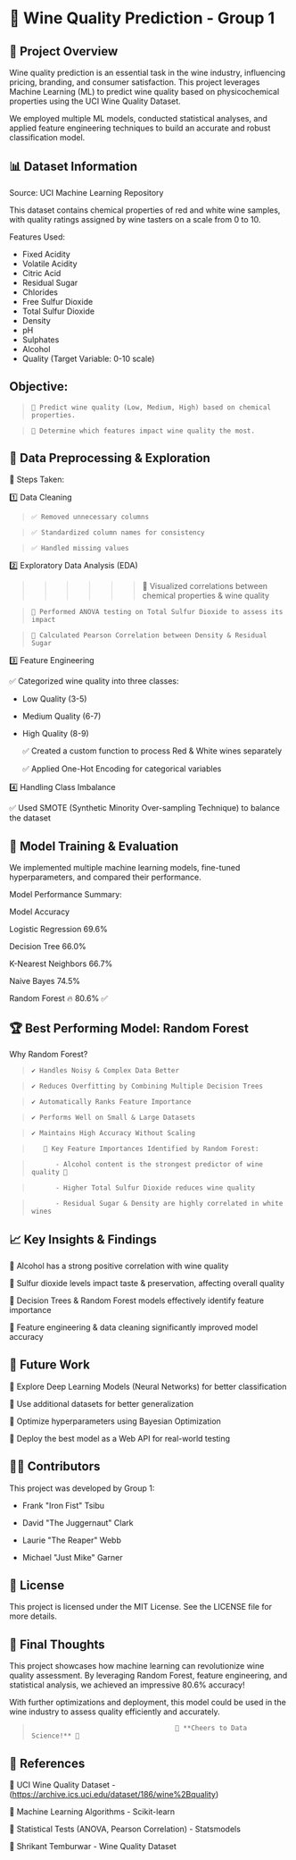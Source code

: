 # 🍷 Wine Quality Prediction - Group 1

## 📌 Project Overview

Wine quality prediction is an essential task in the wine industry, influencing pricing, branding, and consumer satisfaction. This project leverages Machine Learning (ML) to predict wine quality based on physicochemical properties using the UCI Wine Quality Dataset.

We employed multiple ML models, conducted statistical analyses, and applied feature engineering techniques to build an accurate and robust classification model.



## 📊 Dataset Information

Source: UCI Machine Learning Repository

This dataset contains chemical properties of red and white wine samples, with quality ratings assigned by wine tasters on a scale from 0 to 10.

Features Used:
   - Fixed Acidity
   - Volatile Acidity
   - Citric Acid
   - Residual Sugar
   - Chlorides
   - Free Sulfur Dioxide
   - Total Sulfur Dioxide
   - Density
   - pH
   - Sulphates
   - Alcohol
   - Quality (Target Variable: 0-10 scale)

## Objective:
>     🔹 Predict wine quality (Low, Medium, High) based on chemical properties.

>     🔹 Determine which features impact wine quality the most.



## 🔬 Data Preprocessing & Exploration

📌 Steps Taken:

1️⃣ Data Cleaning

>     ✅ Removed unnecessary columns

>     ✅ Standardized column names for consistency

>     ✅ Handled missing values

2️⃣ Exploratory Data Analysis (EDA)

>>>>>>🔹 Visualized correlations between chemical properties & wine quality

>     🔹 Performed ANOVA testing on Total Sulfur Dioxide to assess its impact

>     🔹 Calculated Pearson Correlation between Density & Residual Sugar

3️⃣ Feature Engineering

✅ Categorized wine quality into three classes:
   - Low Quality (3-5)
   - Medium Quality (6-7)
   - High Quality (8-9)

     ✅ Created a custom function to process Red & White wines separately

     ✅ Applied One-Hot Encoding for categorical variables

4️⃣ Handling Class Imbalance

✅ Used SMOTE (Synthetic Minority Over-sampling Technique) to balance the dataset



## 🤖 Model Training & Evaluation
We implemented multiple machine learning models, fine-tuned hyperparameters, and compared their performance.

Model Performance Summary:

  Model	                                                       Accuracy

  Logistic Regression	                                        69.6%

  Decision Tree	                                              66.0%

  K-Nearest Neighbors	                                        66.7%

  Naive Bayes	                                                 74.5%

  Random Forest	                                           🔥 80.6% ✅



## 🏆 Best Performing Model: Random Forest

Why Random Forest?

>     ✔️ Handles Noisy & Complex Data Better

>     ✔️ Reduces Overfitting by Combining Multiple Decision Trees

>     ✔️ Automatically Ranks Feature Importance

>     ✔️ Performs Well on Small & Large Datasets

>     ✔️ Maintains High Accuracy Without Scaling

>        🔹 Key Feature Importances Identified by Random Forest:

>           - Alcohol content is the strongest predictor of wine quality 🍷

>           - Higher Total Sulfur Dioxide reduces wine quality

>           - Residual Sugar & Density are highly correlated in white wines



## 📈 Key Insights & Findings

   🔹 Alcohol has a strong positive correlation with wine quality

   🔹 Sulfur dioxide levels impact taste & preservation, affecting overall quality

   🔹 Decision Trees & Random Forest models effectively identify feature importance

   🔹 Feature engineering & data cleaning significantly improved model accuracy



## 🚀 Future Work

   🔹 Explore Deep Learning Models (Neural Networks) for better classification

   🔹 Use additional datasets for better generalization

   🔹 Optimize hyperparameters using Bayesian Optimization

   🔹 Deploy the best model as a Web API for real-world testing



## 👨‍💻 Contributors

This project was developed by Group 1:

   - Frank "Iron Fist" Tsibu

   - David "The Juggernaut" Clark

   - Laurie "The Reaper" Webb

   - Michael "Just Mike" Garner



## 📜 License

This project is licensed under the MIT License. See the LICENSE file for more details.



## 📢 Final Thoughts

This project showcases how machine learning can revolutionize wine quality assessment.
By leveraging Random Forest, feature engineering, and statistical analysis, we achieved an impressive 80.6% accuracy!

With further optimizations and deployment, this model could be used in the wine industry to assess quality efficiently and accurately.

>                                         🍷 **Cheers to Data Science!** 🎉




## 🔗 References

   🔹 UCI Wine Quality Dataset - (https://archive.ics.uci.edu/dataset/186/wine%2Bquality)

   🔹 Machine Learning Algorithms - Scikit-learn

   🔹 Statistical Tests (ANOVA, Pearson Correlation) - Statsmodels

   🔹 Shrikant Temburwar - Wine Quality Dataset